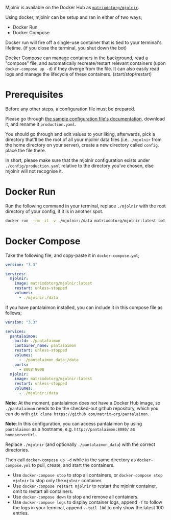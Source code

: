 Mjolnir is available on the Docker Hub as [`matrixdotorg/mjolnir`](https://hub.docker.com/r/matrixdotorg/mjolnir).

Using docker, mjolnir can be setup and ran in either of two ways;
- Docker Run
- Docker Compose

Docker run will fire off a single-use container that is tied to your terminal's lifetime. (if you close the terminal, you shut down the bot)

Docker Compose can manage containers in the background, read a "compose" file, and automatically
recreate/restart relevant containers (upon `docker-compose up -d`) if they diverge from the file. It
can also easily read logs and manage the lifecycle of these containers. (start/stop/restart)

# Prerequisites

Before any other steps, a configuration file must be prepared.

Please go through [the sample configuration file's documentation](../config/default.yaml), download it, and rename it `production.yaml`.

You should go through and edit values to your liking, afterwards, pick a directory that'll be the root of all your mjolnir data files (i.e. `./mjolnir` from the home directory on your server), create a new directory called `config`, place the file there.

In short, please make sure that the mjolnir configuration exists under `./config/production.yaml` relative to the directory you've chosen, else mjolnir will not recognise it.

# Docker Run

Run the following command in your terminal, replace `./mjolnir` with the root directory of your config, if it is in another spot.

```bash
docker run --rm -it -v ./mjolnir:/data matrixdotorg/mjolnir:latest bot --mjolnir-config /data/config/production.yaml
```

# Docker Compose

Take the following file, and copy-paste it in `docker-compose.yml`;

```yaml
version: "3.3"

services:
  mjolnir:
    image: matrixdotorg/mjolnir:latest
    restart: unless-stopped
    volumes:
      - ./mjolnir:/data
```

If you have pantalaimon installed, you can include it in this compose file as follows;

```yaml
version: "3.3"

services:
  pantalaimon:
    build: ./pantalaimon
    container_name: pantalaimon
    restart: unless-stopped
    volumes:
      - ./pantalaimon_data:/data
    ports:
      - 8008:8008
  mjolnir:
    image: matrixdotorg/mjolnir:latest
    restart: unless-stopped
    volumes:
      - ./mjolnir:/data
```

**Note**: At the moment, pantalaimon does not have a Docker Hub image, so `./pantalaimon` needs to be the checked-out github repository, which you can do with `git clone https://github.com/matrix-org/pantalaimon`.

**Note**: In this configuration, you can access pantalaimon by using `pantalaimon` as a hostname, e.g. `http://pantalaimon:8080/` as `homeserverUrl`.

Replace `./mjolnir` (and optionally `./pantalaimon_data`) with the correct directories.

Then call `docker-compose up -d` while in the same directory as `docker-compose.yml` to pull, create, and start the containers.

- Use `docker-compose stop` to stop all containers, or `docker-compose stop mjolnir` to stop only the `mjolnir` container.
- Use `docker-compose restart mjolnir` to restart the mjolnir container, omit to restart all containers.
- Use `docker-compose down` to stop and remove all containers.
- Use `docker-compose logs` to display container logs, append `-f` to follow the logs in your terminal, append `--tail 100` to only show the latest 100 entries.